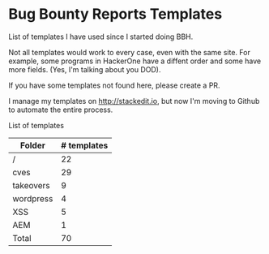 # Bug Bounty Reports Templates

List of templates I have used since I started doing BBH. 

Not all templates would work to every case, even with the same site. For example, some programs in HackerOne have a diffent order and some have more fields. (Yes, I'm talking about you DOD). 


If you have some templates not found here, please create a PR. 

I manage my templates on http://stackedit.io, but now I'm moving to Github to automate the entire process.

List of templates 

| Folder | # templates |
|--|--|
| /  | 22 |
| cves | 29 |
| takeovers | 9|
| wordpress | 4| 
| XSS| 5| 
| AEM| 1|
| Total | 70 | 

